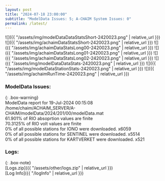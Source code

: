 ```yaml
---
layout: post
title: "2024-07-18 23:00:00"
subtitle: "ModelData Issues: 5; A-CHAIM System Issues: 0"
permalink: /latest/
---
```


![]({{ "/assets/img/modelDataDataStatsShort-2420023.png" | relative_url }})
![]({{ "/assets/img/achaimDataStatsShort-2420023.png" | relative_url }})
![]({{ "/assets/img/achaimDataStatsLong00-2420023.png" | relative_url }})
![]({{ "/assets/img/achaimDataStatsLong01-2420023.png" | relative_url }})
![]({{ "/assets/img/achaimDataStatsLong02-2420023.png" | relative_url }})
![]({{ "/assets/img/modelDataDataStats-2420023.png" | relative_url }})
![]({{ "/assets/img/modelDataStationStats-2420023.png" | relative_url }})
![]({{ "/assets/img/achaimRunTime-2420023.png" | relative_url }})


### ModelData Issues:  
  
{: .box-warning}  
 ModelData report for 19-Jul-2024 00:15:08   
 /home/chaim/ACHAIM_SERVER/A-CHAIM/modelData/2024/201/00/modelData.mat   
 61.901% of RIO absoprtion values are finite   
 70.3125% of RIO volt values are finite   
 0% of all possible stations for IONO were downloaded. x6059   
 0% of all possible stations for SENTINEL were downloaded. x5514   
 0% of all possible stations for KARTVERKET were downloaded. x521   
  


### Logs:  
  
{: .box-note}  
[Logs.zip]({{ "/assets/other/logs.zip" | relative_url }})  
[Log Info]({{ "/logInfo" | relative_url }})  
